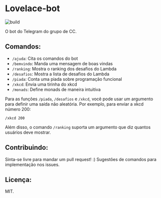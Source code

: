 # Lovelace-bot

![build](https://github.com/cciuenf/lovelace_bot/workflows/build/badge.svg?branch=main)

O bot do Telegram do grupo de CC. 

## Comandos:
- `/ajuda`: Cita os comandos do bot
- `/bemvindo`: Manda uma mensagem de boas vindas
- `/ranking`: Mostra o ranking dos desafios do Lambda 
- `/desafios`: Mostra a lista de desafios do Lambda
- `/piada`: Conta uma piada sobre programação funcional
- `/xkcd`: Envia uma tirinha do xkcd 
- `/monads`: Define monads de maneira intuitiva

Para as funções `/piada`, `/desafios` e `/xkcd`, você pode usar um argumento para definir uma saída não aleatória. Por exemplo, para enviar a xkcd número 200:

`/xkcd 200` 

Além disso, o comando `/ranking` suporta um argumento que diz quantos usuários deve mostrar. 

## Contribuindo: 
Sinta-se livre para mandar um pull request! :)
Sugestões de comandos para implementação nos issues. 

## Licença:
MIT.
